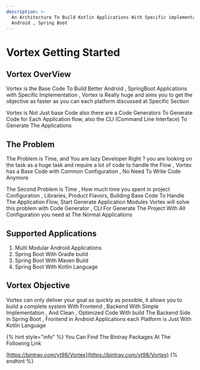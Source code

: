 ```yaml
---
description: >-
  An Architecture To Build Kotlin Applications With Specific implementation For
  Android , Spring Boot
---
```


# Vortex Getting Started

## Vortex OverView

Vortex is the Base Code To Build Better Android , SpringBoot Applications with Specific Implementation , Vortex is Really huge and aims you to get the objective as faster as you can each platform discussed at Specific Section



Vortex is Not Just base Code also there are a Code Generators To Generate  Code for Each Application flow, also the CLI \(Command Line Interface\) To Generate The Applications

## The Problem

The Problem is Time, and You are lazy Developer Right ? you are looking on the task as a huge task and require a lot of code to handle the Flow , Vortex has a Base Code with Common Configuration , No Need To Write Code Anymore 



The Second Problem is Time , How much time you spent in project Configuration , Libraries, Product Flavors, Building Base Code To Handle The Application Flow, Start Generate Application Modules Vortex will solve this problem with Code Generator , CLI For Generate The Project With All Configuration you need at The Normal Applications 

## Supported Applications

1. Multi Modular Android Applications
2. Spring Boot With Gradle build
3. Spring Boot With Maven Build
4. Spring Boot With Kotlin Language

## Vortex Objective

Vortex can only deliver your goal as quickly as possible, it allows you to build a complete system With Frontend , Backend With Simple Implementation , And Clean , Optimized Code With build The Backend Side in Spring Boot , Frontend in Android Applications each Platform is Just With Kotlin Language

{% hint style="info" %}
You Can Find The Bintray Packages At The Following Link

[https://bintray.com/yt98/Vortex](https://bintray.com/yt98/Vortex)
{% endhint %}



